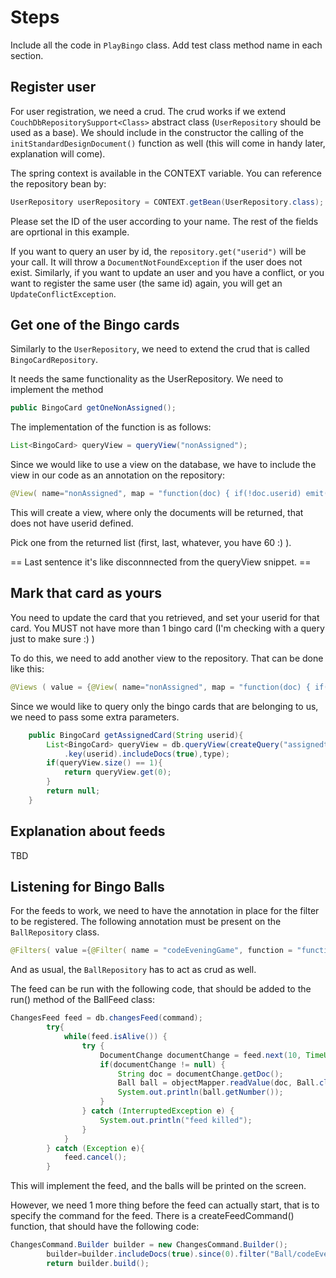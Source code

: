 Steps
======

Include all the code in `PlayBingo` class.
Add test class method name in each section.

Register user
-------------

For user registration, we need a crud. The crud works if we extend `CouchDbRepositorySupport<Class>` abstract class (`UserRepository` should be used as a base). We should include in the constructor the calling of the `initStandardDesignDocument()` function as well (this will come in handy later, explanation will come).

The spring context is available in the CONTEXT variable. You can reference the repository bean by:

```java
UserRepository userRepository = CONTEXT.getBean(UserRepository.class);
```

Please set the ID of the user according to your name. The rest of the fields are oprtional in this example.

If you want to query an user by id, the `repository.get("userid")` will be your call. It will throw a `DocumentNotFoundException` if the user does not exist. Similarly, if you want to update an user and you have a conflict, or you want to register the same user (the same id) again, you will get an `UpdateConflictException`.


Get one of the Bingo cards
-------------

Similarly to the `UserRepository`, we need to extend the crud that is called `BingoCardRepository`.

It needs the same functionality as the UserRepository. We need to implement the method

```java
public BingoCard getOneNonAssigned();
```

The implementation of the function is as follows:

```java
List<BingoCard> queryView = queryView("nonAssigned");
```

Since we would like to use a view on the database, we have to include the view in our code as an annotation on the repository:

```java
@View( name="nonAssigned", map = "function(doc) { if(!doc.userid) emit( null, doc._id )}")
```

This will create a view, where only the documents will be returned, that does not have userid defined.

Pick one from the returned list (first, last, whatever, you have 60 :) ).

== Last sentence it's like disconnnected from the queryView snippet. ==


Mark that card as yours
-------------

You need to update the card that you retrieved, and set your userid for that card. You MUST not have more than 1 bingo card (I'm checking with a query just to make sure :) )

To do this, we need to add another view to the repository. That can be done like this:

```java
@Views ( value = {@View( name="nonAssigned", map = "function(doc) { if(!doc.userid) emit( null, doc._id )}"), @View( name="assignedtoUser", map = "function(doc, req) { emit( doc.userid, doc._id )}")})
```

Since we would like to query only the bingo cards that are belonging to us, we need to pass some extra parameters.

```java
	public BingoCard getAssignedCard(String userid){
		List<BingoCard> queryView = db.queryView(createQuery("assignedtoUser")
		    .key(userid).includeDocs(true),type);
		if(queryView.size() == 1){
			return queryView.get(0);
		}
		return null;
	}
```

Explanation about feeds
-------------

TBD


Listening for Bingo Balls
-------------
For the feeds to work, we need to have the annotation in place for the filter to be registered. The following annotation must be present on the `BallRepository` class.

```java
@Filters( value ={@Filter( name = "codeEveningGame", function = "function(doc, req) { if(doc.game == req.query.game) { return true; } return false; }")})
```

And as usual, the `BallRepository` has to act as crud as well.

The feed can be run with the following code, that should be added to the run() method of the BallFeed class:

```java
ChangesFeed feed = db.changesFeed(command);
		try{
			while(feed.isAlive()) {
				try {
					DocumentChange documentChange = feed.next(10, TimeUnit.SECONDS);
					if(documentChange != null) {
						String doc = documentChange.getDoc();
						Ball ball = objectMapper.readValue(doc, Ball.class);
						System.out.println(ball.getNumber());
					}
				} catch (InterruptedException e) {
					System.out.println("feed killed");
				}
			}
		} catch (Exception e){
			feed.cancel();
		}
```

This will implement the feed, and the balls will be printed on the screen.

However, we need 1 more thing before the feed can actually start, that is to specify the command for the feed. There is a createFeedCommand() function, that should have the following code:

```java
ChangesCommand.Builder builder = new ChangesCommand.Builder();
		builder=builder.includeDocs(true).since(0).filter("Ball/codeEveningGame").param("game", "bingo");
		return builder.build();
```
